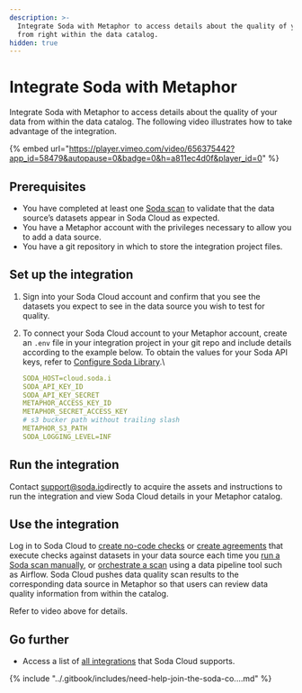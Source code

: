 ```yaml
---
description: >-
  Integrate Soda with Metaphor to access details about the quality of your data
  from right within the data catalog.
hidden: true
---
```


# Integrate Soda with Metaphor

Integrate Soda with Metaphor to access details about the quality of your data from within the data catalog. The following video illustrates how to take advantage of the integration.

{% embed url="https://player.vimeo.com/video/656375442?app_id=58479&autopause=0&badge=0&h=a811ec4d0f&player_id=0" %}

## Prerequisites

* You have completed at least one [Soda scan](../run-a-scan/) to validate that the data source’s datasets appear in Soda Cloud as expected.
* You have a Metaphor account with the privileges necessary to allow you to add a data source.
* You have a git repository in which to store the integration project files.

## Set up the integration

1. Sign into your Soda Cloud account and confirm that you see the datasets you expect to see in the data source you wish to test for quality.
2.  To connect your Soda Cloud account to your Metaphor account, create an `.env` file in your integration project in your git repo and include details according to the example below. To obtain the values for your Soda API keys, refer to [Configure Soda Library](../use-case-guides/api-keys.md).\


    ```yaml
    SODA_HOST=cloud.soda.i
    SODA_API_KEY_ID
    SODA_API_KEY_SECRET
    METAPHOR_ACCESS_KEY_ID
    METAPHOR_SECRET_ACCESS_KEY
    # s3 bucker path without trailing slash
    METAPHOR_S3_PATH
    SODA_LOGGING_LEVEL=INF
    ```

## Run the integration

Contact [support@soda.io](mailto:support@soda.io)directly to acquire the assets and instructions to run the integration and view Soda Cloud details in your Metaphor catalog.

## Use the integration

Log in to Soda Cloud to [create no-code checks](../soda-cl-overview/#define-sodacl-checks) or [create agreements](../soda-cl-overview/#define-sodacl-checks) that execute checks against datasets in your data source each time you [run a Soda scan manually](../run-a-scan/#scan-for-data-quality), or [orchestrate a scan](../run-a-scan/orchestrate-scans.md) using a data pipeline tool such as Airflow. Soda Cloud pushes data quality scan results to the corresponding data source in Metaphor so that users can review data quality information from within the catalog.

Refer to video above for details.

## Go further

* Access a list of [all integrations](https://www.soda.io/integrations) that Soda Cloud supports.

{% include "../.gitbook/includes/need-help-join-the-soda-co....md" %}
